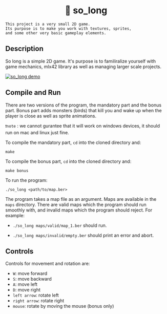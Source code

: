 <h1 align="center">
	📖 so_long
</h1>

```
This project is a very small 2D game.
Its purpose is to make you work with textures, sprites,
and some other very basic gameplay elements.
```

## Description
So long is a simple 2D game. It's purpose is to familiralize yourself with game mechanics, mlx42 library as well as managing larger scale projects.

[![so_long demo](https://res.cloudinary.com/marcomontalbano/image/upload/v1736770089/video_to_markdown/images/youtube--c3kqH85pSE8-c05b58ac6eb4c4700831b2b3070cd403.jpg)](https://youtu.be/c3kqH85pSE8 "so_long demo")

## Compile and Run

There are two versions of the program, the mandatory part and the bonus part. Bonus part adds monsters (birds) that kill you and wake up when the player is close as well as sprite animations.

`❗note` : we cannot gurantee that it will work on windows devices, it should run on mac and linux just fine.

To compile the mandatory part, `cd` into the cloned directory and:

```shell
make
```

To compile the bonus part, `cd` into the cloned directory and:

```shell
make bonus
```

To run the program:

```shell
./so_long <path/to/map.ber>
```

The program takes a map file as an argument. Maps are available in the `maps` directory. There are valid maps which the program should run smoothly with, and invalid maps which the program should reject.
For example:

- `./so_long maps/valid/map_1.ber` should run.

- `./so_long maps/invalid/empty.ber` should print an error and abort.

## Controls

Controls for movement and rotation are:

- `W`: move forward
- `S`: move backward
- `A`: move left
- `D`: move right
- `left arrow`: rotate left
- `right arrow`: rotate right
- `mouse`: rotate by moving the mouse (bonus only)
